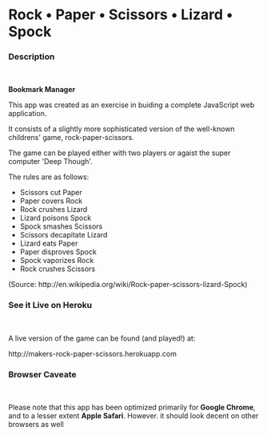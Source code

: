 <h1>Rock • Paper • Scissors • Lizard • Spock</h1>

<h3>Description</h3><br/>

<p><strong>Bookmark Manager</strong> </p>

<p>This app was created as an exercise in buiding a complete JavaScript web application.</p> 

<p>It consists of a slightly more sophisticated version of the well-known childrens' game, rock-paper-scissors.</p>

<p>The game can be played either with two players or agaist the super computer 'Deep Though'.</p>

<p>The rules are as follows:</p>

<ul>
	<li>Scissors cut Paper</li>
	<li>Paper covers Rock</li>
	<li>Rock crushes Lizard</li>
	<li>Lizard poisons Spock</li>
	<li>Spock smashes Scissors</li>
	<li>Scissors decapitate Lizard</li>
	<li>Lizard eats Paper</li>
	<li>Paper disproves Spock</li>
	<li>Spock vaporizes Rock</li>
	<li>Rock crushes Scissors</li>
</ul>

<p>(Source: http://en.wikipedia.org/wiki/Rock-paper-scissors-lizard-Spock)</p>


<h3>See it Live on Heroku</h3><br/>

<p>A live version of the game can be found (and played!) at:</p>

<p>http://makers-rock-paper-scissors.herokuapp.com</p>


<h3>Browser Caveate</h3><br/>

<p>Please note that this app has been optimized primarily for <strong>Google Chrome</strong>, 
and to a lesser extent <strong>Apple Safari</strong>. However. it should look decent on other
browsers as well</p>

